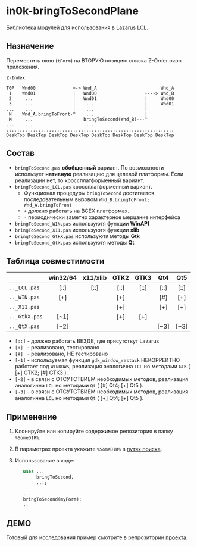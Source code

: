 
# in0k-bringToSecondPlane

Библиотека [модулей][1] для использования в [Lazarus][2] [LCL][3].



## Назначение

Переместить окно (`tForm`) на ВТОРУЮ позицию списка Z-Order окон приложения.

    Z-Index

    T0P   Wnd00              +-> Wnd_A                        Wnd_A
     1    Wnd01              |   Wnd00                  +---> Wnd_B
     2     ...               |   Wnd01                  |     Wnd00
     3     ...               |    ...                   |     Wnd01
    ...    ...               |    ...                   |
     N    Wnd_A.bringToFront-^    ...                   |
     M     ...                   bringToSecond(Wnd_B)---^
    ...    ...                    ...
    ...............................................................
    DeskTop DeskTop DeskTop DeskTop DeskTop DeskTop DeskTop DeskTop



## Состав

* `bringToSecond.pas` **обобщенный** вариант. По возможности использует
   **нативную** реализацию для целевой платформы.
   Если реализации нет, то кроссплатформенный вариант.
* `bringToSecond_LCL.pas`  кроссплатформенный вариант.
   * Функционал процедуры `bringToSecond` достигается
     последовательным вызовом `Wnd_B.bringToFront; Wnd_A.bringToFront`
   * `+` должно работать на ВСЕХ платформах.
   * `-` периодически заметно характерное мерцание интерфейса
* `bringToSecond_WIN.pas` используютя функции **WinAPI**
* `bringToSecond_X11.pas` используютя функции **xlib**
* `bringToSecond_GtkX.pas` используютя методы **Gtk**
* `bringToSecond_QtX.pas` используютя методы **Qt**



## Таблица совместимости

   |              |win32/64|x11/xlib|  GTK2  |  GTK3  |   Qt4  |   Qt5  |
   |:-------------|:------:|:------:|:------:|:------:|:------:|:------:|
   | `.._LCL.pas` |  [::]  |  [::]  |  [::]  |  [::]  |  [::]  |  [::]  |
   | `.._WIN.pas` |  [+]   |        |  [+]   |        |  [#]   |  [+]   |
   | `.._X11.pas` |        |        |  [+]   |        |  [+]   |  [+]   |
   | `.._GtkX.pas`|  [~1]  |        |  [+]   |  [+]   |        |        |
   | `.._QtX.pas` |  [~2]  |        |        |        |  [~3]  |  [~3]  |

- `[::]` - должно работать ВЕЗДЕ, где присутствут Lazarus
- `[+] ` - реализовано, тестировано
- `[#] ` - реализовано, НЕ тестировано
- `[~1]` - используемая функция `gdk_window_restack` НЕКОРРЕКТНО
           работает под `WINDOWS`,
           реализация аналогична `LCL` но методами `GTK` ( [+] GTK2; [#] GTK3 ).
- `[~2]` - в связи с ОТСУТСТВИЕМ необходимых методов,
           реализация аналогична `LCL` но методами `Qt` ( [#] Qt4; [+] Qt5 ).
- `[~3]` - в связи с ОТСУТСТВИЕМ необходимых методов,
           реализация аналогична `LCL` но методами `Qt` ( [+] Qt4; [+] Qt5 ).



## Применение

1. Клонируйте или копируйте содержимое репозитория в папку `%SomeDIR%`.
2. В параметрах проекта укажите `%SomeDIR%` в [путях поиска][s1].
3. Использование в коде:

     ```pascal    
        uses ...
             bringToSecond,
             ...;
        
        ..
        bringToSecond(myForm);
        ..
     ```



## ДЕМО

Готовый для исследования пример смотрите в репрозитории [проекта][D].



[1]:  http://wiki.lazarus.freepascal.org/Unit
[2]:  http://wiki.lazarus.freepascal.org
[3]:  http://wiki.lazarus.freepascal.org/LCL
[s1]: http://wiki.lazarus.freepascal.org/IDE_Window:_Project_Options#Other_Unit_Files 
[D]:  https://github.com/in0k-pas-prj/in0kPRJ-bringToSecondPlane






